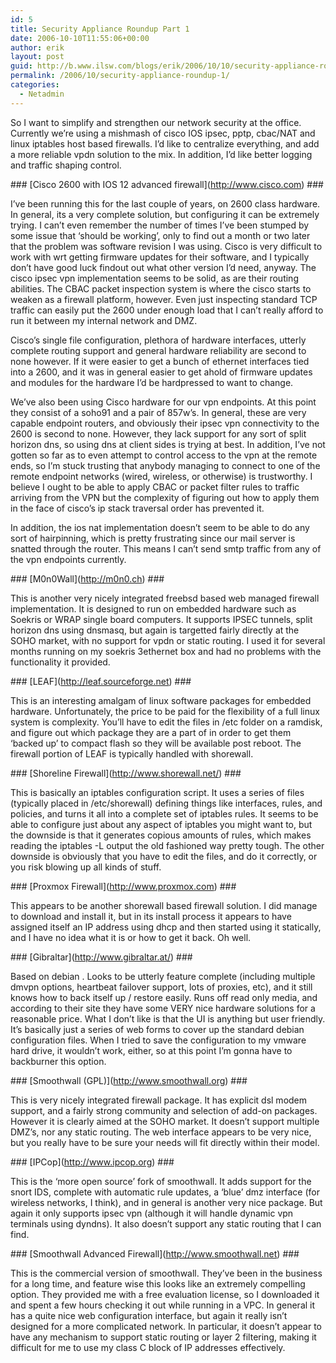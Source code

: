 ```yaml
---
id: 5
title: Security Appliance Roundup Part 1
date: 2006-10-10T11:55:06+00:00
author: erik
layout: post
guid: http://b.www.ilsw.com/blogs/erik/2006/10/10/security-appliance-roundup/
permalink: /2006/10/security-appliance-roundup-1/
categories:
  - Netadmin
---
```

So I want to simplify and strengthen our network security at the office. Currently we&#8217;re using a mishmash of cisco IOS ipsec, pptp, cbac/NAT and linux iptables host based firewalls. I&#8217;d like to centralize everything, and add a more reliable vpdn solution to the mix. In addition, I&#8217;d like better logging and traffic shaping control.

\### \[Cisco 2600 with IOS 12 advanced firewall\](http://www.cisco.com) ###

I&#8217;ve been running this for the last couple of years, on 2600 class hardware. In general, its a very complete solution, but configuring it can be extremely trying. I can&#8217;t even remember the number of times I&#8217;ve been stumped by some issue that &#8216;should be working&#8217;, only to find out a month or two later that the problem was software revision I was using. Cisco is very difficult to work with wrt getting firmware updates for their software, and I typically don&#8217;t have good luck findout out what other version I&#8217;d need, anyway. The cisco ipsec vpn implementation seems to be solid, as are their routing abilities. The CBAC packet inspection system is where the cisco starts to weaken as a firewall platform, however. Even just inspecting standard TCP traffic can easily put the 2600 under enough load that I can&#8217;t really afford to run it between my internal network and DMZ.

Cisco&#8217;s single file configuration, plethora of hardware interfaces, utterly complete routing support and general hardware reliability are second to none however. If it were easier to get a bunch of ethernet interfaces tied into a 2600, and it was in general easier to get ahold of firmware updates and modules for the hardware I&#8217;d be hardpressed to want to change.

We&#8217;ve also been using Cisco hardware for our vpn endpoints. At this point they consist of a soho91 and a pair of 857w&#8217;s. In general, these are very capable endpoint routers, and obviously their ipsec vpn connectivity to the 2600 is second to none. However, they lack support for any sort of split horizon dns, so using dns at client sides is trying at best. In addition, I&#8217;ve not gotten so far as to even attempt to control access to the vpn at the remote ends, so I&#8217;m stuck trusting that anybody managing to connect to one of the remote endpoint networks (wired, wireless, or otherwise) is trustworthy. I believe I ought to be able to apply CBAC or packet filter rules to traffic arriving from the VPN but the complexity of figuring out how to apply them in the face of cisco&#8217;s ip stack traversal order has prevented it.

In addition, the ios nat implementation doesn&#8217;t seem to be able to do any sort of hairpinning, which is pretty frustrating since our mail server is snatted through the router. This means I can&#8217;t send smtp traffic from any of the vpn endpoints currently.

\### \[M0n0Wall\](http://m0n0.ch) ###
  
This is another very nicely integrated freebsd based web managed firewall implementation. It is designed to run on embedded hardware such as Soekris or WRAP single board computers. It supports IPSEC tunnels, split horizon dns using dnsmasq, but again is targetted fairly directly at the SOHO market, with no support for vpdn or static routing. I used it for several months running on my soekris 3ethernet box and had no problems with the functionality it provided.

\### \[LEAF\](http://leaf.sourceforge.net) ###
  
This is an interesting amalgam of linux software packages for embedded hardware. Unfortunately, the price to be paid for the flexibility of a full linux system is complexity. You&#8217;ll have to edit the files in /etc folder on a ramdisk, and figure out which package they are a part of in order to get them &#8216;backed up&#8217; to compact flash so they will be available post reboot. The firewall portion of LEAF is typically handled with shorewall.

\### \[Shoreline Firewall\](http://www.shorewall.net/) ###

This is basically an iptables configuration script. It uses a series of files (typically placed in /etc/shorewall) defining things like interfaces, rules, and policies, and turns it all into a complete set of iptables rules. It seems to be able to configure just about any aspect of iptables you might want to, but the downside is that it generates copious amounts of rules, which makes reading the iptables -L output the old fashioned way pretty tough. The other downside is obviously that you have to edit the files, and do it correctly, or you risk blowing up all kinds of stuff.

\### \[Proxmox Firewall\](http://www.proxmox.com) ###
  
This appears to be another shorewall based firewall solution. I did manage to download and install it, but in its install process it appears to have assigned itself an IP address using dhcp and then started using it statically, and I have no idea what it is or how to get it back. Oh well.

\### \[Gibraltar\](http://www.gibraltar.at/) ###
  
Based on debian . Looks to be utterly feature complete (including multiple dmvpn options, heartbeat failover support, lots of proxies, etc), and it still knows how to back itself up / restore easily. Runs off read only media, and according to their site they have some VERY nice hardware solutions for a reasonable price. What I don&#8217;t like is that the UI is anything but user friendly. It&#8217;s basically just a series of web forms to cover up the standard debian configuration files. When I tried to save the configuration to my vmware hard drive, it wouldn&#8217;t work, either, so at this point I&#8217;m gonna have to backburner this option.

\### \[Smoothwall (GPL)\](http://www.smoothwall.org) ###
  
This is very nicely integrated firewall package. It has explicit dsl modem support, and a fairly strong community and selection of add-on packages. However it is clearly aimed at the SOHO market. It doesn&#8217;t support multiple DMZ&#8217;s, nor any static routing. The web interface appears to be very nice, but you really have to be sure your needs will fit directly within their model.

\### \[IPCop\](http://www.ipcop.org) ###
  
This is the &#8216;more open source&#8217; fork of smoothwall. It adds support for the snort IDS, complete with automatic rule updates, a &#8216;blue&#8217; dmz interface (for wireless networks, I think), and in general is another very nice package. But again it only supports ipsec vpn (although it will handle dynamic vpn terminals using dyndns). It also doesn&#8217;t support any static routing that I can find.

\### \[Smoothwall Advanced Firewall\](http://www.smoothwall.net) ###
  
This is the commercial version of smoothwall. They&#8217;ve been in the business for a long time, and feature wise this looks like an extremely compelling option. They provided me with a free evaluation license, so I downloaded it and spent a few hours checking it out while running in a VPC. In general it has a quite nice web configuration interface, but again it really isn&#8217;t designed for a more complicated network. In particular, it doesn&#8217;t appear to have any mechanism to support static routing or layer 2 filtering, making it difficult for me to use my class C block of IP addresses effectively.